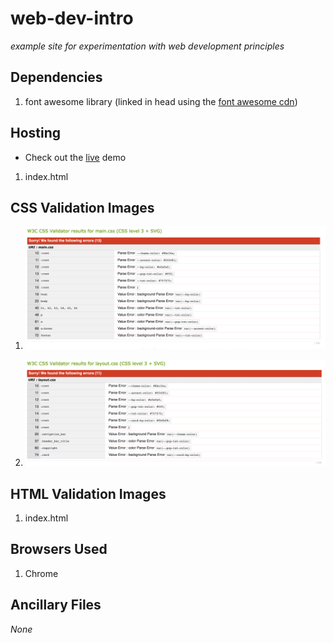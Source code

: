 # web-dev-intro

   *example site for experimentation with web development principles*

## Dependencies

1. font awesome library (linked in head using the [font awesome cdn](https://fontawesome.com/?from=io))

## Hosting

   - Check out the [live](https://ztbochanski.github.io/web-dev-intro/) demo

1. index.html

## CSS Validation Images

1. ![main.css][main_css]



2. ![layout.css][layout_css]


[main_css]: https://github.com/ztbochanski/web-dev-intro/blob/master/images/main.png "main.css"
[layout_css]: https://github.com/ztbochanski/web-dev-intro/blob/master/images/layout.png "layout.css"

## HTML Validation Images

1. index.html

## Browsers Used

1. Chrome

## Ancillary Files

*None*
